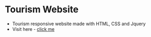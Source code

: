# Tourism Website
- Tourism responsive website made with HTML, CSS and Jquery
- Visit here - <a href="https://riyajain03.github.io/tourism-website/">click me</a>
<!-- sa -->